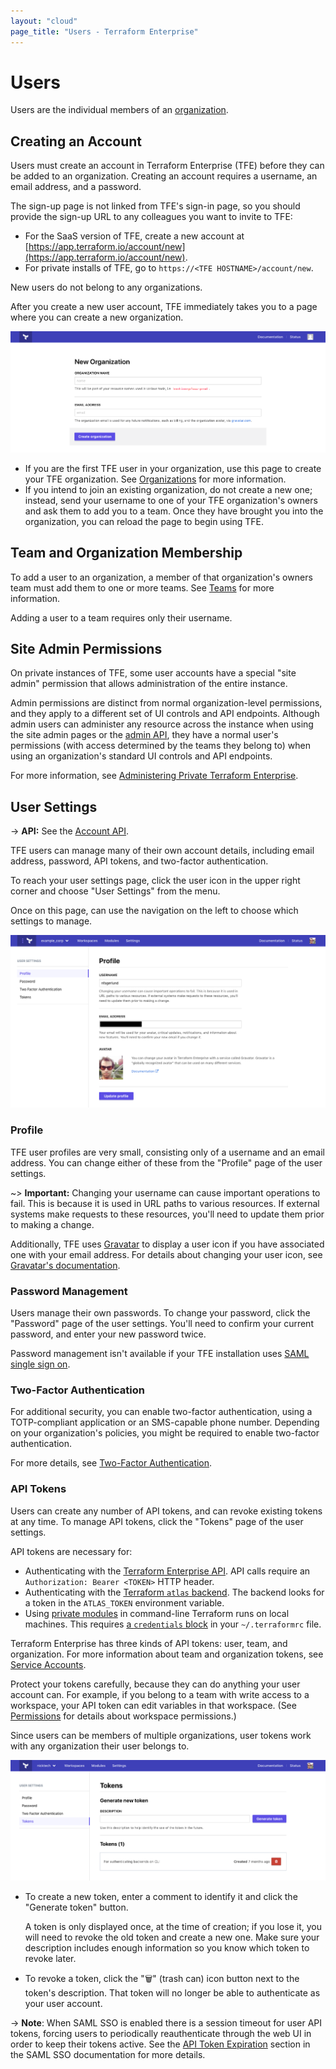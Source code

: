 ```yaml
---
layout: "cloud"
page_title: "Users - Terraform Enterprise"
---
```


[organizations]: ./organizations.html
[teams]: ./teams.html

# Users

Users are the individual members of an [organization][organizations].

## Creating an Account

Users must create an account in Terraform Enterprise (TFE) before
they can be added to an organization. Creating an account requires a username, an email address, and a password.

The sign-up page is not linked from TFE's sign-in page, so you should provide the sign-up URL to any colleagues you want to invite to TFE:

- For the SaaS version of TFE, create a new account at [https://app.terraform.io/account/new](https://app.terraform.io/account/new).
- For private installs of TFE, go to `https://<TFE HOSTNAME>/account/new`.

New users do not belong to any organizations.

After you create a new user account, TFE immediately takes you to a page where you can create a new organization.

![screenshot: the new organization page](./images/org-new.png)

- If you are the first TFE user in your organization, use this page to create your TFE organization. See [Organizations][] for more information.
- If you intend to join an existing organization, do not create a new one; instead, send your username to one of your TFE organization's owners and ask them to add you to a team. Once they have brought you into the organization, you can reload the page to begin using TFE.

## Team and Organization Membership

To add a user to an organization, a member of that organization's owners team must add them to one or more teams. See [Teams][] for more information.

Adding a user to a team requires only their username.

## Site Admin Permissions

On private instances of TFE, some user accounts have a special "site admin" permission that allows administration of the entire instance.

Admin permissions are distinct from normal organization-level permissions, and they apply to a different set of UI controls and API endpoints. Although admin users can administer any resource across the instance when using the site admin pages or the [admin API](../api/admin/index.html), they have a normal user's permissions (with access determined by the teams they belong to) when using an organization's standard UI controls and API endpoints.

For more information, see [Administering Private Terraform Enterprise](../private/admin/index.html).

## User Settings

-> **API:** See the [Account API](../api/account.html).

TFE users can manage many of their own account details, including email address, password, API tokens, and two-factor authentication.

To reach your user settings page, click the user icon in the upper right corner and choose "User Settings" from the menu.

Once on this page, can use the navigation on the left to choose which settings to manage.

![The user settings menu item, in the upper right menu.](./images/user-settings.png)

### Profile

TFE user profiles are very small, consisting only of a username and an email address. You can change either of these from the "Profile" page of the user settings.

~> **Important:** Changing your username can cause important operations to fail. This is because it is used in URL paths to various resources. If external systems make requests to these resources, you'll need to update them prior to making a change.

Additionally, TFE uses [Gravatar](http://en.gravatar.com) to display a user icon if you have associated one with your email address. For details about changing your user icon, see [Gravatar's documentation](http://en.gravatar.com/support/).

### Password Management

Users manage their own passwords. To change your password, click the "Password" page of the user settings. You'll need to confirm your current password, and enter your new password twice.

Password management isn't available if your TFE installation uses [SAML single sign on](../saml/index.html).

### Two-Factor Authentication

For additional security, you can enable two-factor authentication, using a TOTP-compliant application or an SMS-capable phone number. Depending on your organization's policies, you might be required to enable two-factor authentication.

For more details, see [Two-Factor Authentication](./2fa.html).

### API Tokens

Users can create any number of API tokens, and can revoke existing tokens at any time. To manage API tokens, click the "Tokens" page of the user settings.

API tokens are necessary for:

- Authenticating with the [Terraform Enterprise API](../api/index.html). API calls require an `Authorization: Bearer <TOKEN>` HTTP header.
- Authenticating with the [Terraform `atlas` backend](/docs/backends/types/terraform-enterprise.html). The backend looks for a token in the `ATLAS_TOKEN` environment variable.
- Using [private modules](../registry/using.html) in command-line Terraform runs on local machines. This requires [a `credentials` block](../registry/using.html#configuration) in your `~/.terraformrc` file.

Terraform Enterprise has three kinds of API tokens: user, team, and organization. For more information about team and organization tokens, see [Service Accounts](./service-accounts.html).

Protect your tokens carefully, because they can do anything your user account can. For example, if you belong to a team with write access to a workspace, your API token can edit variables in that workspace. (See [Permissions](./permissions.html) for details about workspace permissions.)

Since users can be members of multiple organizations, user tokens work with any organization their user belongs to.

![The user tokens page](./images/user-tokens.png)

- To create a new token, enter a comment to identify it and click the "Generate token" button.

    A token is only displayed once, at the time of creation; if you lose it, you will need to revoke the old token and create a new one. Make sure your description includes enough information so you know which token to revoke later.
- To revoke a token, click the "🗑" (trash can) icon button next to the token's description. That token will no longer be able to authenticate as your user account.

-> **Note**: When SAML SSO is enabled there is a session timeout for user API tokens, forcing users to periodically reauthenticate through the web UI in order to keep their tokens active. See the [API Token Expiration](/docs/enterprise/saml/login.html#api-token-expiration) section in the SAML SSO documentation for more details.
